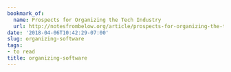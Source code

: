 ```yaml
---
bookmark_of:
  name: Prospects for Organizing the Tech Industry
  url: http://notesfrombelow.org/article/prospects-for-organizing-the-tech-industry
date: '2018-04-06T10:42:29-07:00'
slug: organizing-software
tags:
- to read
title: organizing-software
---
```


